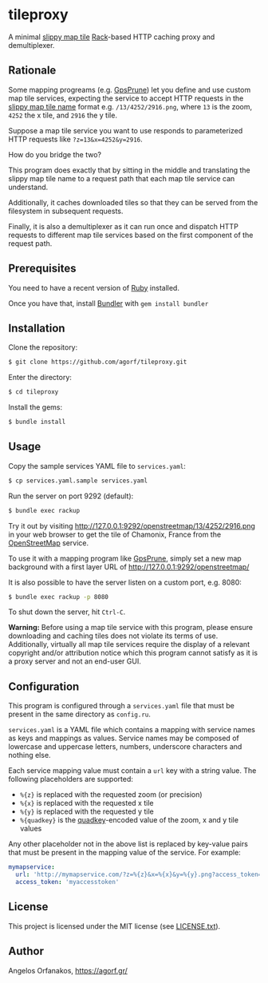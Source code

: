 # tileproxy

A minimal [slippy map tile][slippy] [Rack][]-based HTTP caching proxy and
demultiplexer.

[slippy]: http://wiki.openstreetmap.org/wiki/Slippy_map_tilenames
[Rack]: https://github.com/rack/rack

## Rationale

Some mapping progreams (e.g. [GpsPrune][]) let you define and use custom map
tile services, expecting the service to accept HTTP requests in the [slippy map
tile name][slippy] format e.g. `/13/4252/2916.png`, where `13` is the zoom,
`4252` the x tile, and `2916` the y tile.

Suppose a map tile service you want to use responds to parameterized HTTP
requests like `?z=13&x=4252&y=2916`.

How do you bridge the two?

This program does exactly that by sitting in the middle and translating the
slippy map tile name to a request path that each map tile service can
understand.

Additionally, it caches downloaded tiles so that they can be served from the
filesystem in subsequent requests.

Finally, it is also a demultiplexer as it can run once and dispatch HTTP
requests to different map tile services based on the first component of the
request path.

[GpsPrune]: https://activityworkshop.net/software/gpsprune/

## Prerequisites

You need to have a recent version of [Ruby](https://www.ruby-lang.org/en/)
installed.

Once you have that, install [Bundler](http://bundler.io/) with `gem install
bundler`

## Installation

Clone the repository:

~~~ sh
$ git clone https://github.com/agorf/tileproxy.git
~~~

Enter the directory:

~~~ sh
$ cd tileproxy
~~~

Install the gems:

~~~ sh
$ bundle install
~~~

## Usage

Copy the sample services YAML file to `services.yaml`:

~~~ sh
$ cp services.yaml.sample services.yaml
~~~

Run the server on port 9292 (default):

~~~ sh
$ bundle exec rackup
~~~

Try it out by visiting <http://127.0.0.1:9292/openstreetmap/13/4252/2916.png> in
your web browser to get the tile of Chamonix, France from the [OpenStreetMap][]
service.

To use it with a mapping program like [GpsPrune][], simply set a new map
background with a first layer URL of <http://127.0.0.1:9292/openstreetmap/>

It is also possible to have the server listen on a custom port, e.g. 8080:

~~~ sh
$ bundle exec rackup -p 8080
~~~

To shut down the server, hit `Ctrl-C`.

**Warning:** Before using a map tile service with this program, please ensure
downloading and caching tiles does not violate its terms of use. Additionally,
virtually all map tile services require the display of a relevant copyright
and/or attribution notice which this program cannot satisfy as it is a proxy
server and not an end-user GUI.

[OpenStreetMap]: http://www.openstreetmap.org/

## Configuration

This program is configured through a `services.yaml` file that must be present
in the same directory as `config.ru`.

`services.yaml` is a YAML file which contains a mapping with service names as
keys and mappings as values. Service names may be composed of lowercase and
uppercase letters, numbers, underscore characters and nothing else.

Each service mapping value must contain a `url` key with a string value. The
following placeholders are supported:

* `%{z}` is replaced with the requested zoom (or precision)
* `%{x}` is replaced with the requested x tile
* `%{y}` is replaced with the requested y tile
* `%{quadkey}` is the [quadkey][]-encoded value of the zoom, x and y tile values

Any other placeholder not in the above list is replaced by key-value pairs that
must be present in the mapping value of the service. For example:

~~~ yaml
mymapservice:
  url: 'http://mymapservice.com/?z=%{z}&x=%{x}&y=%{y}.png?access_token=%{access_token}'
  access_token: 'myaccesstoken'
~~~

[quadkey]: https://msdn.microsoft.com/en-us/library/bb259689.aspx

## License

This project is licensed under the MIT license (see [LICENSE.txt][license]).

[license]: https://github.com/agorf/tileproxy/blob/master/LICENSE.txt

## Author

Angelos Orfanakos, <https://agorf.gr/>

